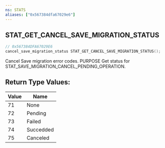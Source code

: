 ```yaml
---
ns: STATS
aliases: ["0x567384dfa67029e6"]
---
```

## STAT_GET_CANCEL_SAVE_MIGRATION_STATUS

```c
// 0x567384DFA67029E6
cancel_save_migration_status STAT_GET_CANCEL_SAVE_MIGRATION_STATUS();
```

Cancel Save migration error codes. PURPOSE Get status for STAT_SAVE_MIGRATION_CANCEL_PENDING_OPERATION.

## Return Type Values:
| Value | Name |
| --- | --- |
| 71 | None |
| 72 | Pending |
| 73 | Failed |
| 74 | Succedded |
| 75 | Canceled |

